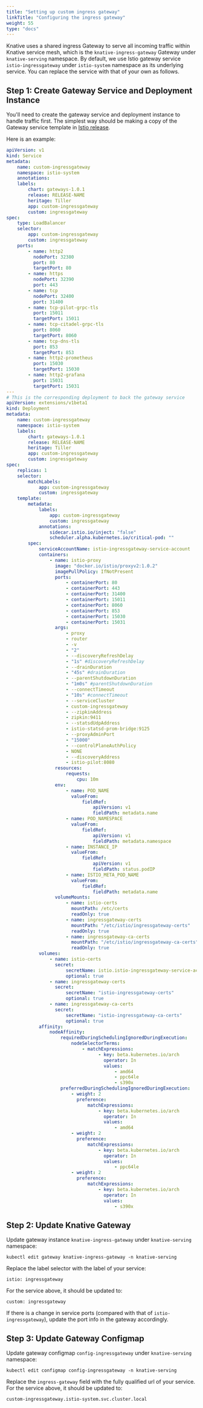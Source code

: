 ```yaml
---
title: "Setting up custom ingress gateway"
linkTitle: "Configuring the ingress gateway"
weight: 55
type: "docs"
---
```


Knative uses a shared ingress Gateway to serve all incoming traffic within
Knative service mesh, which is the `knative-ingress-gateway` Gateway under
`knative-serving` namespace. By default, we use Istio gateway service
`istio-ingressgateway` under `istio-system` namespace as its underlying service.
You can replace the service with that of your own as follows.

## Step 1: Create Gateway Service and Deployment Instance

You'll need to create the gateway service and deployment instance to handle
traffic first. The simplest way should be making a copy of the Gateway service
template in [Istio release](https://github.com/istio/istio/releases).

Here is an example:

```yaml
apiVersion: v1
kind: Service
metadata:
    name: custom-ingressgateway
    namespace: istio-system
    annotations:
    labels:
        chart: gateways-1.0.1
        release: RELEASE-NAME
        heritage: Tiller
        app: custom-ingressgateway
        custom: ingressgateway
spec:
    type: LoadBalancer
    selector:
        app: custom-ingressgateway
        custom: ingressgateway
    ports:
        - name: http2
          nodePort: 32380
          port: 80
          targetPort: 80
        - name: https
          nodePort: 32390
          port: 443
        - name: tcp
          nodePort: 32400
          port: 31400
        - name: tcp-pilot-grpc-tls
          port: 15011
          targetPort: 15011
        - name: tcp-citadel-grpc-tls
          port: 8060
          targetPort: 8060
        - name: tcp-dns-tls
          port: 853
          targetPort: 853
        - name: http2-prometheus
          port: 15030
          targetPort: 15030
        - name: http2-grafana
          port: 15031
          targetPort: 15031
---
# This is the corresponding deployment to back the gateway service
apiVersion: extensions/v1beta1
kind: Deployment
metadata:
    name: custom-ingressgateway
    namespace: istio-system
    labels:
        chart: gateways-1.0.1
        release: RELEASE-NAME
        heritage: Tiller
        app: custom-ingressgateway
        custom: ingressgateway
spec:
    replicas: 1
    selector:
        matchLabels:
            app: custom-ingressgateway
            custom: ingressgateway
    template:
        metadata:
            labels:
                app: custom-ingressgateway
                custom: ingressgateway
            annotations:
                sidecar.istio.io/inject: "false"
                scheduler.alpha.kubernetes.io/critical-pod: ""
        spec:
            serviceAccountName: istio-ingressgateway-service-account
            containers:
                - name: istio-proxy
                  image: "docker.io/istio/proxyv2:1.0.2"
                  imagePullPolicy: IfNotPresent
                  ports:
                      - containerPort: 80
                      - containerPort: 443
                      - containerPort: 31400
                      - containerPort: 15011
                      - containerPort: 8060
                      - containerPort: 853
                      - containerPort: 15030
                      - containerPort: 15031
                  args:
                      - proxy
                      - router
                      - -v
                      - "2"
                      - --discoveryRefreshDelay
                      - "1s" #discoveryRefreshDelay
                      - --drainDuration
                      - "45s" #drainDuration
                      - --parentShutdownDuration
                      - "1m0s" #parentShutdownDuration
                      - --connectTimeout
                      - "10s" #connectTimeout
                      - --serviceCluster
                      - custom-ingressgateway
                      - --zipkinAddress
                      - zipkin:9411
                      - --statsdUdpAddress
                      - istio-statsd-prom-bridge:9125
                      - --proxyAdminPort
                      - "15000"
                      - --controlPlaneAuthPolicy
                      - NONE
                      - --discoveryAddress
                      - istio-pilot:8080
                  resources:
                      requests:
                          cpu: 10m
                  env:
                      - name: POD_NAME
                        valueFrom:
                            fieldRef:
                                apiVersion: v1
                                fieldPath: metadata.name
                      - name: POD_NAMESPACE
                        valueFrom:
                            fieldRef:
                                apiVersion: v1
                                fieldPath: metadata.namespace
                      - name: INSTANCE_IP
                        valueFrom:
                            fieldRef:
                                apiVersion: v1
                                fieldPath: status.podIP
                      - name: ISTIO_META_POD_NAME
                        valueFrom:
                            fieldRef:
                                fieldPath: metadata.name
                  volumeMounts:
                      - name: istio-certs
                        mountPath: /etc/certs
                        readOnly: true
                      - name: ingressgateway-certs
                        mountPath: "/etc/istio/ingressgateway-certs"
                        readOnly: true
                      - name: ingressgateway-ca-certs
                        mountPath: "/etc/istio/ingressgateway-ca-certs"
                        readOnly: true
            volumes:
                - name: istio-certs
                  secret:
                      secretName: istio.istio-ingressgateway-service-account
                      optional: true
                - name: ingressgateway-certs
                  secret:
                      secretName: "istio-ingressgateway-certs"
                      optional: true
                - name: ingressgateway-ca-certs
                  secret:
                      secretName: "istio-ingressgateway-ca-certs"
                      optional: true
            affinity:
                nodeAffinity:
                    requiredDuringSchedulingIgnoredDuringExecution:
                        nodeSelectorTerms:
                            - matchExpressions:
                                  - key: beta.kubernetes.io/arch
                                    operator: In
                                    values:
                                        - amd64
                                        - ppc64le
                                        - s390x
                    preferredDuringSchedulingIgnoredDuringExecution:
                        - weight: 2
                          preference:
                              matchExpressions:
                                  - key: beta.kubernetes.io/arch
                                    operator: In
                                    values:
                                        - amd64
                        - weight: 2
                          preference:
                              matchExpressions:
                                  - key: beta.kubernetes.io/arch
                                    operator: In
                                    values:
                                        - ppc64le
                        - weight: 2
                          preference:
                              matchExpressions:
                                  - key: beta.kubernetes.io/arch
                                    operator: In
                                    values:
                                        - s390x
```

## Step 2: Update Knative Gateway

Update gateway instance `knative-ingress-gateway` under `knative-serving`
namespace:

```shell
kubectl edit gateway knative-ingress-gateway -n knative-serving
```

Replace the label selector with the label of your service:

```
istio: ingressgateway
```

For the service above, it should be updated to:

```
custom: ingressgateway
```

If there is a change in service ports (compared with that of
`istio-ingressgateway`), update the port info in the gateway accordingly.

## Step 3: Update Gateway Configmap

Update gateway configmap `config-ingressgateway` under `knative-serving`
namespace:

```shell
kubectl edit configmap config-ingressgateway -n knative-serving
```

Replace the `ingress-gateway` field with the fully qualified url of your
service. For the service above, it should be updated to:

```
custom-ingressgateway.istio-system.svc.cluster.local
```
